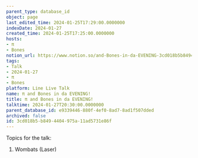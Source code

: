 ```yaml
---
parent_type: database_id
object: page
last_edited_time: 2024-01-25T17:29:00.0000000
indexDate: 2024-01-27
created_time: 2024-01-25T17:25:00.0000000
hosts:
- π
- Bones
notion_url: https://www.notion.so/and-Bones-in-da-EVENING-3cd018b5b8494404975a11ad5731e86f
tags:
- Talk
- 2024-01-27
- π
- Bones
platform: Line Live Talk
name: π and Bones in da EVENING!
title: π and Bones in da EVENING!
talktime: 2024-01-27T20:30:00.0000000
parent_database_id: e9339446-880f-4ef0-8ad7-8ad1f507dded
archived: false
id: 3cd018b5-b849-4404-975a-11ad5731e86f
---
```


Topics for the talk:
1. Wombats (Laser)

























